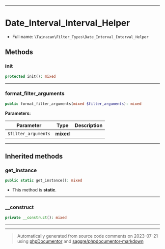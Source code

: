 ***

# Date_Interval_Interval_Helper





* Full name: `\Tainacan\Filter_Types\Date_Interval_Interval_Helper`




## Methods


### init



```php
protected init(): mixed
```











***

### format_filter_arguments



```php
public format_filter_arguments(mixed $filter_arguments): mixed
```








**Parameters:**

| Parameter | Type | Description |
|-----------|------|-------------|
| `$filter_arguments` | **mixed** |  |




***


## Inherited methods


### get_instance



```php
public static get_instance(): mixed
```



* This method is **static**.







***

### __construct



```php
private __construct(): mixed
```











***


***
> Automatically generated from source code comments on 2023-07-21 using [phpDocumentor](http://www.phpdoc.org/) and [saggre/phpdocumentor-markdown](https://github.com/Saggre/phpDocumentor-markdown)
